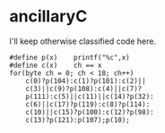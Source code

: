 # ancillaryC

I'll keep otherwise classified code here.

	#define p(x)	printf("%c",x)
	#define c(x)	ch == x
	for(byte ch = 0; ch < 18; ch++) 
		c(0)?p(104):c(1)?p(101):c(2)||
		c(3)||c(9)?p(108):c(4)||c(7)?
		p(111):c(5)||c(11)||c(14)?p(32):
		c(6)||c(17)?p(119):c(8)?p(114):
		c(10)||c(15)?p(100):c(12)?p(98):
		c(13)?p(121):p(107);p(10);

